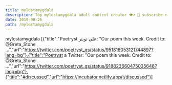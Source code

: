 ```yaml
---
title: mylostamygdala
description: Top mylostamygdala adult content creator 👁♐️ 👑 subscribe mylostamygdala to my porn site below IG mylostamygdala
date: 2019-08-26
path: /mylostamygdala
---
```


mylostamygdala
[{"title":"Poetryst على تويتر: \"Our poem this week. Credit to: @Greta_Stone ...","url":"https://twitter.com/poetryst_gs/status/951816053121744897?lang=bg"},{"title":"Poetryst a Twitter: \"Our poem this week. Credit to: @Greta_Stone ...","url":"https://twitter.com/poetryst_gs/status/918823660475035648?lang=bg"},{"title":"#discussed","url":"https://incubator.netlify.app/t/discussed"}]

